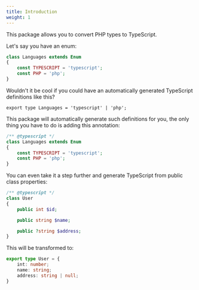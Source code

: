 ```yaml
---
title: Introduction
weight: 1
---
```


This package allows you to convert PHP types to TypeScript.

Let's say you have an enum:

```php
class Languages extends Enum
{
    const TYPESCRIPT = 'typescript';
    const PHP = 'php';
}
```

Wouldn't it be cool if you could have an automatically generated TypeScript definitions like this?

```tsx
export type Languages = 'typescript' | 'php';
```

This package will automatically generate such definitions for you, the only thing you have to do is adding this annotation:

```php
/** @typescript */
class Languages extends Enum
{
    const TYPESCRIPT = 'typescript';
    const PHP = 'php';
}
```

You can even take it a step further and generate TypeScript from public class properties:

```php
/** @typescript */
class User
{
    public int $id;

    public string $name;

    public ?string $address;
}
```

This will be transformed to:

```ts
export type User = {
    int: number;
    name: string;
    address: string | null;
}
```
